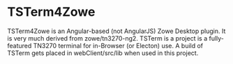 # TSTerm4Zowe

TSTerm4Zowe is an Angular-based (not AngularJS) Zowe Desktop plugin.   It is very much derived from zowe/tn3270-ng2.    TSTerm is a project is a fully-featured TN3270 terminal for in-Browser (or Electon) use.   A build of TSTerm gets placed in webClient/src/lib when used in this project.
